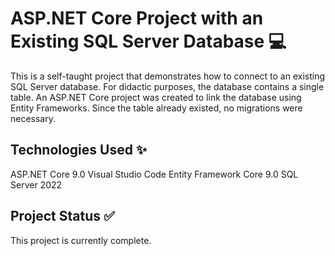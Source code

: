 # ASP.NET Core Project with an Existing SQL Server Database 💻

This is a self-taught project that demonstrates how to connect to an existing SQL Server database. For didactic purposes, the database contains a single table.
An ASP.NET Core project was created to link the database using Entity Frameworks. Since the table already existed, no migrations were necessary.

## Technologies Used ✨
ASP.NET Core 9.0
Visual Studio Code
Entity Framework Core 9.0
SQL Server 2022

## Project Status ✅
This project is currently complete.
